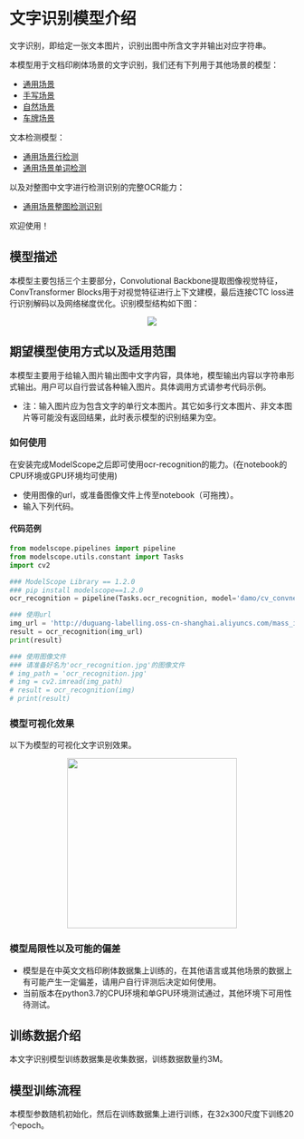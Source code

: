 
# 文字识别模型介绍
文字识别，即给定一张文本图片，识别出图中所含文字并输出对应字符串。

本模型用于文档印刷体场景的文字识别，我们还有下列用于其他场景的模型：
- [通用场景](https://www.modelscope.cn/models/damo/cv_convnextTiny_ocr-recognition-general_damo/summary)
- [手写场景](https://www.modelscope.cn/models/damo/cv_convnextTiny_ocr-recognition-handwritten_damo/summary)
- [自然场景](https://www.modelscope.cn/models/damo/cv_convnextTiny_ocr-recognition-scene_damo/summary)
- [车牌场景](https://www.modelscope.cn/models/damo/cv_convnextTiny_ocr-recognition-licenseplate_damo/summary)

文本检测模型：
- [通用场景行检测](https://modelscope.cn/models/damo/cv_resnet18_ocr-detection-line-level_damo/summary)
- [通用场景单词检测](https://modelscope.cn/models/damo/cv_resnet18_ocr-detection-word-level_damo/summary)

以及对整图中文字进行检测识别的完整OCR能力：
- [通用场景整图检测识别](https://modelscope.cn/studios/damo/cv_ocr-text-spotting/summary)

欢迎使用！

## 模型描述

本模型主要包括三个主要部分，Convolutional Backbone提取图像视觉特征，ConvTransformer Blocks用于对视觉特征进行上下文建模，最后连接CTC loss进行识别解码以及网络梯度优化。识别模型结构如下图：     

<p align="center">
    <img src="./resources/ConvTransformer-Pipeline.jpg"/> 
</p>

## 期望模型使用方式以及适用范围
本模型主要用于给输入图片输出图中文字内容，具体地，模型输出内容以字符串形式输出。用户可以自行尝试各种输入图片。具体调用方式请参考代码示例。
- 注：输入图片应为包含文字的单行文本图片。其它如多行文本图片、非文本图片等可能没有返回结果，此时表示模型的识别结果为空。

### 如何使用
在安装完成ModelScope之后即可使用ocr-recognition的能力。(在notebook的CPU环境或GPU环境均可使用)
- 使用图像的url，或准备图像文件上传至notebook（可拖拽）。
- 输入下列代码。

#### 代码范例
```python
from modelscope.pipelines import pipeline
from modelscope.utils.constant import Tasks
import cv2

### ModelScope Library == 1.2.0 
### pip install modelscope==1.2.0
ocr_recognition = pipeline(Tasks.ocr_recognition, model='damo/cv_convnextTiny_ocr-recognition-document_damo')

### 使用url
img_url = 'http://duguang-labelling.oss-cn-shanghai.aliyuncs.com/mass_img_tmp_20220922/ocr_recognition_document.png'
result = ocr_recognition(img_url)
print(result)

### 使用图像文件
### 请准备好名为'ocr_recognition.jpg'的图像文件
# img_path = 'ocr_recognition.jpg'
# img = cv2.imread(img_path)
# result = ocr_recognition(img)
# print(result)
```

### 模型可视化效果
以下为模型的可视化文字识别效果。

<p align="center">
    <img src="./resources/rec_result_visu.png" width="300" /> 
</p>

### 模型局限性以及可能的偏差
- 模型是在中英文文档印刷体数据集上训练的，在其他语言或其他场景的数据上有可能产生一定偏差，请用户自行评测后决定如何使用。
- 当前版本在python3.7的CPU环境和单GPU环境测试通过，其他环境下可用性待测试。

## 训练数据介绍
本文字识别模型训练数据集是收集数据，训练数据数量约3M。

## 模型训练流程
本模型参数随机初始化，然后在训练数据集上进行训练，在32x300尺度下训练20个epoch。